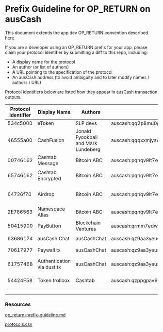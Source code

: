 # Prefix Guideline for OP_RETURN on ausCash

This document extends the app dev OP_RETURN convention described [here](https://github.com/bitcoincashorg/bitcoincash.org/blob/master/spec/op_return-prefix-guideline.md).

If you are a developer using an OP_RETURN prefix for your app, please claim your protocol identifier by submitting a diff to this repo, including:

-   A display name for the protocol
-   An author (or list of authors)
-   A URL pointing to the specification of the protocol
-   An ausCash address (to avoid ambiguity and to later modify names / authors / URL)

Protocol identifiers below are listed how they appear in ausCash transaction outputs.

| Protocol Identifier | Display Name               | Authors                             | ausCashAddress                                     | SpecificationUrl                                              | Payload                                      |
| ------------------- | -------------------------- | ----------------------------------- | ------------------------------------------------ | ------------------------------------------------------------- | -------------------------------------------- |
| 534c5000            | eToken                     | SLP devs                            | auscash:qq2p8mu0gmxfzva2g36kh70efp8hx7qg7qh20l0qls | https://github.com/simpleledger/slp-specifications            | See spec                                     |
| 46555a00            | CashFusion                 | Jonald Fyookball and Mark Lundeberg | auscash:qqqxxmjyavdkwdj6npa5w6xl0fzq3wc5fu6s5x69jj | https://github.com/cashshuffle/spec/blob/master/CASHFUSION.md | See spec                                     |
| 00746162            | Cashtab Message            | Bitcoin ABC                         | auscash:pqnqv9lt7e5vjyp0w88zf2af0l92l8rxdg2jj94l5j | N/A                                                           | `<00746162> <utf8 msg>`                      |
| 65746162            | Cashtab Encrypted          | Bitcoin ABC                         | auscash:pqnqv9lt7e5vjyp0w88zf2af0l92l8rxdg2jj94l5j | https://cashtab.com/                                          | `<65746162> <encrypted utf8 msg>`            |
| 64726f70            | Airdrop                    | Bitcoin ABC                         | auscash:pqnqv9lt7e5vjyp0w88zf2af0l92l8rxdg2jj94l5j | https://cashtab.com/                                          | `<64726f70> <tokenId of airdrop recipients>` |
| 2E786563            | Namespace Alias            | Bitcoin ABC                         | auscash:pqnqv9lt7e5vjyp0w88zf2af0l92l8rxdg2jj94l5j | See ../standards/auscash-alias.md                               | See spec                                     |
| 50415900            | PayButton                  | Blockchain Ventures                 | auscash:qrmm7edwuj4jf7tnvygjyztyy0a0qxvl7quss2vxek | See ../standards/paybutton.md                                 | See spec                                     |
| 63686174            | ausCash Chat                 | ausCashChat                           | auscash:qz9aa3yeuspe569xqtmn0f8aaxwmdjz4l58z6hzv9u | N/A                                                           | `<63686174> <utf8 msg>`                      |
| 70617977            | Paywall tx                 | ausCashChat                           | auscash:qz9aa3yeuspe569xqtmn0f8aaxwmdjz4l58z6hzv9u | N/A                                                           | `<70617977> <txid>`                          |
| 61757468            | Authentication via dust tx | ausCashChat                           | auscash:qz9aa3yeuspe569xqtmn0f8aaxwmdjz4l58z6hzv9u | N/A                                                           | `<61757468> <utf8 identifier>`               |
| 54424F58            | Token trollbox             | Cashtab                             | auscash:qzppgpav9xfls6zzyuqy7syxpqhnlqqa5u68m4qw6l | N/A                                                           | `<54424F58> <tokenId> <msg>`                 |

---

### Resources

[op_return-prefix-guideline.md](https://github.com/bitcoincashorg/bitcoincash.org/blob/master/spec/op_return-prefix-guideline.md)

[protocols.csv](https://github.com/bitcoincashorg/bitcoincash.org/blob/master/etc/protocols.csv)
